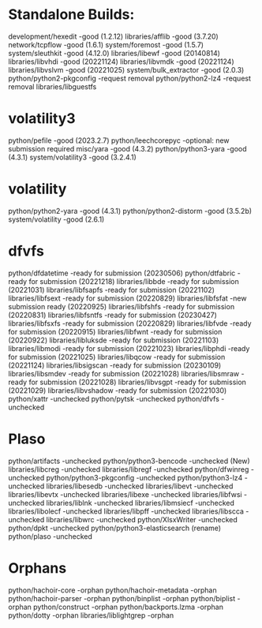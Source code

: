 # Standalone Builds:
development/hexedit              -good (1.2.12)
libraries/afflib                 -good (3.7.20)
network/tcpflow                  -good (1.6.1)
system/foremost                  -good (1.5.7) 
system/sleuthkit                 -good (4.12.0)
libraries/libewf                 -good (20140814)
libraries/libvhdi                -good (20221124)
libraries/libvmdk                -good (20221124)
libraries/libvslvm               -good (20221025)
system/bulk_extractor            -good (2.0.3)
python/python2-pkgconfig         -request removal
python/python2-lz4               -request removal
libraries/libguestfs

# volatility3
python/pefile                    -good (2023.2.7)
python/leechcorepyc              -optional: new submission required
misc/yara                        -good (4.3.2)
python/python3-yara              -good (4.3.1)
system/volatility3               -good (3.2.4.1)

# volatility
python/python2-yara              -good (4.3.1)
python/python2-distorm           -good (3.5.2b)
system/volatility                -good (2.6.1)

# dfvfs
python/dfdatetime                -ready for submission (20230506)
python/dtfabric                  -ready for submission (20221218)
libraries/libbde                 -ready for submission (20221031)
libraries/libfsapfs              -ready for submission (20221102)
libraries/libfsext               -ready for submission (20220829)
libraries/libfsfat               -new submission ready (20220925)
libraries/libfshfs               -ready for submission (20220831)
libraries/libfsntfs              -ready for submission (20230427)
libraries/libfsxfs               -ready for submission (20220829)
libraries/libfvde                -ready for submission (20220915)
libraries/libfwnt                -ready for submission (20220922)
libraries/libluksde              -ready for submission (20221103)
libraries/libmodi                -ready for submission (20221023)
libraries/libphdi                -ready for submission (20221025)
libraries/libqcow                -ready for submission (20221124)
libraries/libsigscan             -ready for submission (20230109)
libraries/libsmdev               -ready for submission (20221028)
libraries/libsmraw               -ready for submission (20221028)
libraries/libvsgpt               -ready for submission (20221029)
libraries/libvshadow             -ready for submission (20221030)
python/xattr                     -unchecked
python/pytsk                     -unchecked
python/dfvfs                     -unchecked

# Plaso
python/artifacts                 -unchecked
python/python3-bencode           -unchecked (New)
libraries/libcreg                -unchecked
libraries/libregf                -unchecked
python/dfwinreg                  -unchecked
python/python3-pkgconfig         -unchecked
python/python3-lz4               -unchecked
libraries/libesedb               -unchecked
libraries/libevt                 -unchecked
libraries/libevtx                -unchecked
libraries/libexe                 -unchecked
libraries/libfwsi                -unchecked
libraries/liblnk                 -unchecked
libraries/libmsiecf              -unchecked
libraries/libolecf               -unchecked
libraries/libpff                 -unchecked
libraries/libscca                -unchecked
libraries/libwrc                 -unchecked
python/XlsxWriter                -unchecked
python/dpkt                      -unchecked
python/python3-elasticsearch     (rename)
python/plaso                     -unchecked

# Orphans

python/hachoir-core              -orphan
python/hachoir-metadata          -orphan
python/hachoir-parser            -orphan
python/binplist                  -orphan
python/biplist                   -orphan
python/construct                 -orphan
python/backports.lzma            -orphan
python/dotty                     -orphan
libraries/liblightgrep           -orphan
